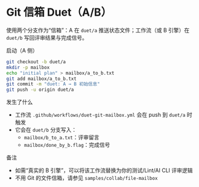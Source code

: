 Git 信箱 Duet（A/B）
===================

使用两个分支作为“信箱”：A 在 `duet/a` 推送状态文件；工作流（或 B 引擎）在 `duet/b` 写回评审结果与完成信号。

启动（A 侧）
```bash
git checkout -b duet/a
mkdir -p mailbox
echo "initial plan" > mailbox/a_to_b.txt
git add mailbox/a_to_b.txt
git commit -m "duet: A → B 初始信息"
git push -u origin duet/a
```

发生了什么
- 工作流 `.github/workflows/duet-git-mailbox.yml` 会在 push 到 `duet/a` 时触发
- 它会在 `duet/b` 分支写入：
  - `mailbox/b_to_a.txt`：评审留言
  - `mailbox/done_by_b.flag`：完成信号

备注
- 如需“真实的 B 引擎”，可以将该工作流替换为你的测试/Lint/AI CLI 评审逻辑
- 不用 Git 的文件信箱，请参见 `samples/collab/file-mailbox`

